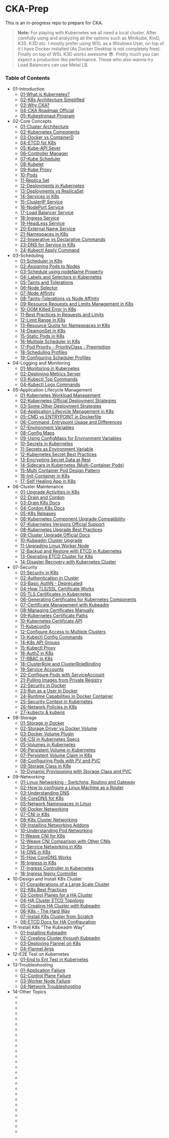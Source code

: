 # CKA-Prep
This is an in-progress repo to prepare for CKA.
> **Note:** For playing with Kubernetes we all need a local cluster. After carefully using and analyzing all the options such as Minikube, KinD, K3S, K3D etc.
> I mostly prefer using WSL as a Windows User, on top of it I have Docker installed (As Docker Desktop is not completely free). Finally on top of WSL K3D works awesome 😎.
> Pretty much you can expect a production like performance. Those who also wanna try Load Balancers can use Metal LB.
### Table of Contents
* 01-Introduction
    * [01-What is Kubernetes?](https://kubernetes.io/docs/concepts/overview/)
    * [02-K8s Architecture Simplified](https://www.simform.com/blog/kubernetes-architecture/)
    * [03-Why CKA?](https://training.linuxfoundation.org/certification/certified-kubernetes-administrator-cka/)
    * [04-CKA Roadmap Official](https://training.linuxfoundation.org/wp-content/uploads/2023/07/CKA_CurriculumPath_Jul23.pdf)
    * [05-Kubestronaut Program](https://www.cncf.io/training/kubestronaut/)
* 02-Core Concepts
    * [01-Cluster Architecture](https://kubernetes.io/docs/concepts/architecture/)
    * [02-Kubernetes Components](https://kubernetes.io/docs/concepts/overview/components/)
    * [03-Docker vs ContainerD](https://kodekloud.com/blog/docker-vs-containerd/)
    * [04-ETCD for K8s](https://learnk8s.io/etcd-kubernetes)
    * [05-Kube-API Sever](https://medium.com/devops-technical-notes-and-manuals/kube-api-server-how-it-communicates-with-other-kubernetes-cluster-components-cc60b041163d)
    * [06-Controller Manager](https://able8.medium.com/kubernetes-controllers-overview-b6ec086c1fb)
    * [07-Kube Scheduler](https://romanglushach.medium.com/kubernetes-scheduling-understanding-the-math-behind-the-magic-2305b57d45b1)
    * [08-Kubelet](https://kdmalviyan.medium.com/understanding-kubernetes-kubelet-a-deep-dive-into-the-engine-of-kubernetes-node-management-6b3e401bff17)
    * [09-Kube Proxy](https://medium.com/@amroessameldin/kube-proxy-what-is-it-and-how-it-works-6def85d9bc8f)
    * [10-Pods](https://kubernetes.io/docs/concepts/workloads/pods/)
    * [11-Replica Set](https://kubernetes.io/docs/concepts/workloads/controllers/replicaset/)
    * [12-Deployments in Kubernetes](https://kubernetes.io/docs/concepts/workloads/controllers/deployment/)
    * [13-Deployments vs ReplicaSet](https://www.baeldung.com/ops/kubernetes-deployment-vs-replicaset)
    * [14-Services in K8s](https://kubernetes.io/docs/concepts/services-networking/service/)
    * [15-ClusterIP Service](https://medium.com/the-programmer/working-with-clusterip-service-type-in-kubernetes-45f2c01a89c8)
    * [16-NodePort Service](https://kubernetes.io/docs/concepts/services-networking/service/#type-nodeport)
    * [17-Load Balancer Service](https://kubernetes.io/docs/concepts/services-networking/service/#loadbalancer)
    * [18-Ingress Service](https://kubernetes.io/docs/concepts/services-networking/ingress/)
    * [19-HeadLess Service](https://kodekloud.com/blog/kubernetes-headless-service/)
    * [20-External Name Service](https://kubernetes.io/docs/concepts/services-networking/service/#externalname)
    * [21-Namespaces in K8s](https://kubernetes.io/docs/concepts/overview/working-with-objects/namespaces/)
    * [22-Imperative vs Declarative Commands](https://kubeops.net/blog/imperative-vs-declarative)
    * [23-DNS for Service in K8s](https://kubernetes.io/docs/concepts/services-networking/dns-pod-service/)
    * [24-Kubectl Apply Command](https://kubernetes.io/docs/reference/generated/kubectl/kubectl-commands#apply)
* 03-Scheduling
    * [01-Scheduler in K8s](https://kubernetes.io/docs/concepts/scheduling-eviction/kube-scheduler/)
    * [02-Assigning Pods to Nodes](https://kubernetes.io/docs/concepts/scheduling-eviction/assign-pod-node/)
    * [03-Schedule using nodeName Property](https://kubernetes.io/docs/concepts/scheduling-eviction/assign-pod-node/#nodename)
    * [04-Labels and Selectors in Kubernetes](https://kubernetes.io/docs/concepts/overview/working-with-objects/labels/)
    * [05-Taints and Tolerations](https://kubernetes.io/docs/concepts/scheduling-eviction/taint-and-toleration/)
    * [06-Node Selector](https://technos.medium.com/node-selectors-in-kubernetes-27638e62bfd6)
    * [07-Node Affinity](https://kubernetes.io/docs/tasks/configure-pod-container/assign-pods-nodes-using-node-affinity/)
    * [08-Taints-Tolerations vs Node Affinity](https://blog.devops.dev/taints-and-tollerations-vs-node-affinity-42ec5305e11a)
    * [09-Resource Requests and Limits Management in K8s](https://kubernetes.io/docs/concepts/configuration/manage-resources-containers/)
    * [10-OOM Killed Error in K8s](https://komodor.com/learn/how-to-fix-oomkilled-exit-code-137/)
    * [11-Best Practices in Requests and Limits](https://blog.kubecost.com/blog/requests-and-limits/)
    * [12-Limit Range in K8s](https://kubernetes.io/docs/concepts/policy/limit-range/)
    * [13-Resource Quota for Namespaces in K8s](https://medium.com/@prateek.malhotra004/a-comprehensive-guide-to-resource-quotas-in-kubernetes-key-concepts-and-usage-examples-8ac4222027e2)
    * [14-DeamonSet in K8s](https://kubernetes.io/docs/concepts/workloads/controllers/daemonset/)
    * [15-Static Pods in K8s](https://kubernetes.io/docs/tasks/configure-pod-container/static-pod/)
    * [16-Multiple Scheduler in K8s](https://kubernetes.io/docs/tasks/extend-kubernetes/configure-multiple-schedulers/)
    * [17-Pod Priority - PriorityClass - Preemption](https://devopscube.com/pod-priorityclass-preemption/)
    * [18-Scheduling Profiles](https://kubernetes-docsy-staging.netlify.app/docs/reference/scheduling/profiles/)
    * [19-Configuring Scheduler Profiles](https://kubernetes.io/docs/reference/scheduling/config/)
* 04-Logging and Monitoring
    * [01-Monitoring in Kubernetes](https://kubernetes.io/docs/tasks/debug/debug-cluster/resource-metrics-pipeline/)
    * [02-Deploying Metrics Server](https://github.com/kubernetes-sigs/metrics-server?tab=readme-ov-file#installation)
    * [03-Kubectl Top Commands](https://kubernetes.io/docs/reference/kubectl/generated/kubectl_top/)
    * [04-Kubectl Logs Commands](https://spacelift.io/blog/kubectl-logs)
* 05-Application Lifecycle Management
    * [01-Kubernetes Workload Management](https://kubernetes.io/docs/concepts/workloads/controllers/)
    * [02-Kubernetes Official Deployment Strategies](https://kubernetes.io/docs/concepts/workloads/controllers/deployment/#strategy)
    * [03-Some Other Deployment Strategies](https://codefresh.io/learn/kubernetes-deployment/top-6-kubernetes-deployment-strategies-and-how-to-choose/)
    * [04-Application Lifecycle Management in K8s](https://medium.com/the-techlife/application-life-cycle-management-kubernetes-4a52a6f8e5d8)
    * [05-CMD vs ENTRYPOINT in Dockerfile](https://kodekloud.com/blog/docker-entrypoint-cmd/)
    * [06-Command, Entrypoint Usage and Differences](https://yuminlee2.medium.com/kubernetes-command-and-arguments-in-pod-c3f1be61ba1a)
    * [07-Environment Variables](https://kubernetes.io/docs/tasks/inject-data-application/define-environment-variable-container/)
    * [08-Config Maps](https://kubernetes.io/docs/concepts/configuration/configmap/)
    * [09-Using ConfigMaps for Environment Variables](https://kubernetes.io/docs/tasks/configure-pod-container/configure-pod-configmap/#define-container-environment-variables-using-configmap-data)
    * [10-Secrets in Kubernetes](https://kubernetes.io/docs/concepts/configuration/secret/)
    * [11-Secrets as Environment Variable](https://kubernetes.io/docs/tasks/inject-data-application/distribute-credentials-secure/#define-container-environment-variables-using-secret-data)
    * [12-Kubernetes Secret Best Practices](https://kubernetes.io/docs/concepts/security/secrets-good-practices/)
    * [13-Encrypting Secret Data at Rest](https://kubernetes.io/docs/tasks/administer-cluster/encrypt-data/)
    * [14-Sidecars in Kubernetes (Multi-Container Pods)](https://kodekloud.com/blog/kubernetes-sidecar-container/)
    * [15-Multi Container Pod Design Pattern](https://k21academy.com/docker-kubernetes/multi-container-pods/)
    * [16-Init-Container in K8s](https://kubernetes.io/docs/concepts/workloads/pods/init-containers/)
    * [17-Self Healing App in K8s](https://www.cncf.io/blog/2020/05/26/decoding-the-self-healing-kubernetes-step-by-step/)
* 06-Cluster Maintenance 
    * [01-Upgrade Activities in K8s](https://kubernetes.io/docs/tasks/administer-cluster/kubeadm/kubeadm-upgrade/#drain-the-node)
    * [02-Drain and Cordon](https://medium.com/@cldop.com/differences-similarities-between-kubectl-drain-cordon-commands-05b860367817)
    * [03-Drain K8s Docs](https://kubernetes.io/docs/tasks/administer-cluster/safely-drain-node/)
    * [04-Cordon K8s Docs](https://kubernetes.io/docs/concepts/architecture/nodes/#manual-node-administration)
    * [05-K8s Releases](https://github.com/kubernetes/kubernetes/releases)
    * [06-Kubernetes Component Upgrade Compatibility](https://kubernetes.io/releases/version-skew-policy/)
    * [07-Kubernetes Versions Official Support](https://kubernetes.io/releases/)
    * [08-Kubernetes Upgrade Best Practices](https://www.kubecost.com/kubernetes-best-practices/kubernetes-upgrade/)
    * [09-Cluster Upgrade Official Docs](https://kubernetes.io/docs/tasks/administer-cluster/cluster-upgrade/)
    * [10-Kubeadm Cluster Upgrade](https://kubernetes.io/docs/tasks/administer-cluster/kubeadm/kubeadm-upgrade/)
    * [11-Upgrading Linux Worker Node](https://kubernetes.io/docs/tasks/administer-cluster/kubeadm/upgrading-linux-nodes/)
    * [12-Backup and Restore with ETCD in Kubernetes](https://kubernetes.io/docs/tasks/administer-cluster/configure-upgrade-etcd/)
    * [13-Operating ETCD Cluster for K8s](https://kubernetes.io/docs/tasks/administer-cluster/configure-upgrade-etcd/)
    * [14-Disaster Recovery with Kubernetes Cluster](https://www.youtube.com/watch?v=qRPNuT080Hk)
* 07-Security
    * [01-Security in K8s](https://kubernetes.io/docs/concepts/security/)
    * [02-Authentication in Cluster](https://kubernetes.io/docs/reference/access-authn-authz/authentication/)
    * [03-Basic AuthN - Deprecated](https://www.linkedin.com/pulse/how-set-up-basic-authentication-kubernetes-tahmid-ul-muntakim/)
    * [04-How TLS/SSL Certificate Works](https://youtu.be/j9QmMEWmcfo)
    * [05-TLS Certificates in Kubernetes](https://yuminlee2.medium.com/kubernetes-tls-certificates-b75fee80670d)
    * [06-Generating Certificates for Kubernetes Components](https://github.com/kodekloudhub/certified-kubernetes-administrator-course/blob/master/docs/07-Security/07-TLS-in-Kubernetes-Certificate-Creation.md)
    * [07-Certificate Management with Kubeadm](https://kubernetes.io/docs/tasks/administer-cluster/kubeadm/kubeadm-certs/)
    * [08-Managing Certificates Manually](https://kubernetes.io/docs/tasks/tls/managing-tls-in-a-cluster/)
    * [09-Kubernetes Certificate Paths](https://kubernetes.io/docs/setup/best-practices/certificates/)
    * [10-Kubernetes Certificate API](https://kubernetes.io/docs/reference/access-authn-authz/certificate-signing-requests/)
    * [11-Kubeconfig](https://kubernetes.io/docs/concepts/configuration/organize-cluster-access-kubeconfig/)
    * [12-Configure Access to Multiple Clusters](https://kubernetes.io/docs/tasks/access-application-cluster/configure-access-multiple-clusters/)
    * [13-Kubectl Config Commands](https://kubernetes.io/docs/reference/generated/kubectl/kubectl-commands#config)
    * [14-K8s API Groups](https://medium.com/@seifeddinerajhi/understanding-kubernetes-api-groups-and-versions-1043d26f455e)
    * [15-Kubectl Proxy](https://kubernetes.io/docs/tasks/extend-kubernetes/http-proxy-access-api/)
    * [16-AuthZ in K8s](https://kubernetes.io/docs/reference/access-authn-authz/authorization/)
    * [17-RBAC in K8s](https://kubernetes.io/docs/reference/access-authn-authz/rbac/)
    * [18-ClusterRole and ClusterRoleBinding](https://octopus.com/blog/k8s-rbac-roles-and-bindings)
    * [19-Service Accounts](https://kubernetes.io/docs/concepts/security/service-accounts/)
    * [20-Configure Pods with ServiceAccount](https://kubernetes.io/docs/tasks/configure-pod-container/configure-service-account/)
    * [21-Pulling Images from Private Registry](https://kubernetes.io/docs/tasks/configure-pod-container/pull-image-private-registry/)
    * [22-Security in Docker](https://docs.docker.com/engine/security/)
    * [23-Run as a User in Docker](https://www.baeldung.com/ops/docker-set-user-container-host)
    * [24-Runtime Capabilities in Docker Container](https://docs.docker.com/engine/reference/run/#runtime-privilege-and-linux-capabilities)
    * [25-Security Context in Kubernetes](https://kubernetes.io/docs/tasks/configure-pod-container/security-context/)
    * [26-Network Policies in K8s](https://kubernetes.io/docs/concepts/services-networking/network-policies/)
    * [27-kubectx & kubens](https://github.com/ahmetb/kubectx)
* 08-Storage
    * [01-Storage in Docker](https://k21academy.com/docker-kubernetes/docker-storage/)
    * [02-Storage Driver vs Docker Volume](https://docs.docker.com/storage/storagedriver/#storage-drivers-versus-docker-volumes)
    * [03-Docker Volume Plugin](https://docs.docker.com/engine/extend/legacy_plugins/#volume-plugins)
    * [04-CSI in Kubernetes Specs](https://github.com/container-storage-interface/spec/blob/master/spec.md)
    * [05-Volumes in Kubernetes](https://kubernetes.io/docs/concepts/storage/volumes/)
    * [06-Persistent Volume in Kubernetes](https://kubernetes.io/docs/concepts/storage/persistent-volumes/)
    * [07-Persistent Volume Claim in K8s](https://kubernetes.io/docs/concepts/storage/persistent-volumes/#persistentvolumeclaims)
    * [08-Configuring Pods with PV and PVC](https://kubernetes.io/docs/tasks/configure-pod-container/configure-persistent-volume-storage/)
    * [09-Storage Class in K8s](https://kubernetes.io/docs/concepts/storage/storage-classes/)
    * [10-Dynamic Provisioning with Storage Class and PVC](https://kubernetes.io/docs/concepts/storage/storage-classes/)
* 09-Networking
    * [01-Linux Networking - Switching, Routing and Gateway](https://yuminlee2.medium.com/linux-networking-switching-routing-and-gateway-4e3c09fac616)
    * [02-How to configure a Linux Machine as a Router](https://www.computernetworkingnotes.com/linux-tutorials/how-to-configure-and-use-linux-as-a-router.html)
    * [03-Understanding DNS](https://www.linode.com/docs/guides/introduction-to-dns-on-linux/)
    * [04-CoreDNS for K8s](https://coredns.io/plugins/kubernetes/)
    * [05-Network Namespaces in Linux](https://ramesh-sahoo.medium.com/linux-network-namespace-and-five-use-cases-using-various-methods-f45b1ec5db8f)
    * [06-Docker Networking](https://docs.docker.com/network/)
    * [07-CNI in K8s](https://www.tigera.io/learn/guides/kubernetes-networking/kubernetes-cni/)
    * [08-K8s Cluster Networking](https://kubernetes.io/docs/concepts/cluster-administration/networking/)
    * [09-Installing Networking Addons](https://kubernetes.io/docs/concepts/cluster-administration/addons/)
    * [10-Understanding Pod Networking](https://medium.com/google-cloud/understanding-kubernetes-networking-pods-7117dd28727)
    * [11-Weave CNI for K8s](https://github.com/weaveworks/weave/blob/master/README.md)
    * [12-Weave CNI Comparison with Other CNIs](https://www.techtarget.com/searchitoperations/tutorial/Step-by-step-guide-Get-started-with-Weave-for-Kubernetes)
    * [13-Service Networking in K8s](https://medium.com/google-cloud/understanding-kubernetes-networking-services-f0cb48e4cc82)
    * [14-DNS in K8s](https://kubernetes.io/docs/concepts/services-networking/dns-pod-service/)
    * [15-How CoreDNS Works](https://waytoeasylearn.com/learn/core-dns-in-kubernetes/)
    * [16-Ingress in K8s](https://kubernetes.io/docs/concepts/services-networking/ingress/)
    * [17-Ingress Controller in Kubernetes](https://kubernetes.io/docs/concepts/services-networking/ingress-controllers/)
    * [18-Ingress Nginx Controller](https://github.com/kubernetes/ingress-nginx)
* 10-Design and Install K8s Cluster
    * [01-Considerations of a Large Scale Cluster](https://kubernetes.io/docs/setup/best-practices/cluster-large/)
    * [02-K8s Best Practices](https://spacelift.io/blog/kubernetes-best-practices)
    * [03-Control Planes for a HA Cluster](https://thenewstack.io/how-many-nodes-for-your-kubernetes-control-plane/)
    * [04-HA Cluster ETCD Topology](https://kubernetes.io/docs/setup/production-environment/tools/kubeadm/ha-topology/)
    * [05-Creating HA Cluster with Kubeadm](https://kubernetes.io/docs/setup/production-environment/tools/kubeadm/high-availability/)
    * [06-K8s - The Hard Way](https://github.com/mmumshad/kubernetes-the-hard-way)
    * [07-Install K8s Cluster from Scratch](https://www.youtube.com/playlist?list=PL2We04F3Y_41jYdadX55fdJplDvgNGENo)
    * [08-ETCD Docs for HA Configuration](https://etcd.io/docs/v3.4/op-guide/clustering/)
* 11-Install K8s "The Kubeadm Way"
    * [01-Installing Kubeadm](https://kubernetes.io/docs/setup/production-environment/tools/kubeadm/install-kubeadm/)
    * [02-Creating Cluster through Kubeadm](https://kubernetes.io/docs/setup/production-environment/tools/kubeadm/create-cluster-kubeadm/)
    * [03-Deploying Flannel on K8s](https://kubernetes.io/docs/concepts/cluster-administration/addons/)
    * [04-Flannel Args](https://github.com/flannel-io/flannel/blob/master/Documentation/configuration.md)
* 12-E2E Test on Kubernetes
    * [01-End to Ent Test in Kubernetes](https://youtu.be/-ovJrIIED88?list=PL2We04F3Y_41jYdadX55fdJplDvgNGENo)
* 13-Troubleshooting
    * [01-Application Failure](https://kubernetes.io/docs/tasks/debug/debug-application/)
    * [02-Control Plane Failure](https://kubernetes.io/docs/tasks/debug/debug-cluster/)
    * [03-Worker Node Failure](https://medium.com/@diego_maia/diagnosis-and-troubleshooting-of-a-kubernetes-node-in-not-ready-state-f5d0d5e5b061)
    * [04-Network Troubleshooting](https://www.devopsschool.com/blog/list-of-commands-troubleshoot-networking-in-kubernetes/)
* 14-Other Topics
    * []()
    * []()
    * []()
    * []()
    * []()
    * []()
    * []()
    * []()
    * []()
    * []()
    * []()
    * []()
    * []()
    * []()
    * []()
    * []()
    * []()
    * []()
    * []()
    * []()
    * []()
    * []()
    * []()
    * []()
    * []()
    * []()
    
    
    